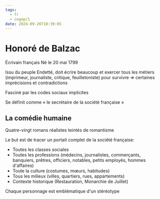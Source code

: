 ```yaml
---
tags:
  - fr
  - cegep/1
date: 2024-09-26T10:39:05
---
```


# Honoré de Balzac

Écrivain français
Né le 20 mai 1799

Issu du peuple
Endetté, doit écrire beaucoup et exercer tous les métiers (imprimeur, journaliste, critique, feuilletoniste) pour survivre => certaines imprécisions et contradictions

Fasciné par les codes sociaux implicites

Se définit comme « le secrétaire de la société française »

## La comédie humaine

Quatre-vingt romans réalistes teintés de romantisme

Le but est de tracer un portait complet de la société française:

- Toutes les classes sociales
- Toutes les professions (médecins, journalistes, commerçants, banquiers, prêtres, officiers, notables, petits employés, hommes d'affaires)
- Toute la culture (costumes, mœurs, habitudes)
- Tous les milieux (villes, quartiers, rues, appartements)
- Contexte historique (Restauration, Monarchie de Juillet)

Chaque personnage est emblématique d'un stéréotype
